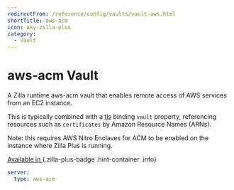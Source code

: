 ```yaml
---
redirectFrom: /reference/config/vaults/vault-aws.html
shortTitle: aws-acm
icon: aky-zilla-plus
category:
  - Vault
---
```


# aws-acm Vault

A Zilla runtime aws-acm vault that enables remote access of AWS services from an EC2 instance.

This is typically combined with a [tls](../bindings/tls/README.md) binding `vault` property, referencing resources such as `certificates` by Amazon Resource Names (ARNs).

Note: this requires AWS Nitro Enclaves for ACM to be enabled on the instance where Zilla Plus is running.

[Available in <ZillaPlus/>](https://www.aklivity.io/products/zilla-plus)
{.zilla-plus-badge .hint-container .info}

```yaml {2}
server:
  type: aws-acm
```
